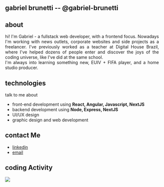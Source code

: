 ## gabriel brunetti -- @gabriel-brunetti

## about
<p align='justify'> hi! I'm Gabriel - a fullstack web developer, with a frontend focus. Nowadays I'm working with news outlets, corporate websites and side projects as a freelancer. I've previously worked as a teacher at Digital House Brazil, where I've helped dozens of people enter and discover the joys of the coding universe, like I've did at the same school.<br>I'm always into learning something new, EUIV + FIFA player, and a home studio producer. </p> 

## technologies
talk to me about
- front-end development using **React, Angular, Javascript, NextJS**
- backend development using **Node, Express, NextJS**
- UI/UX design
- graphic design and web development

## contact Me
- [linkedin](https://www.linkedin.com/in/gabriel-brunetti/)
- [email](gabriel.brunetti1@gmail.com)

## coding Activity
<p align="justify" >
  <img src="https://github-readme-stats.vercel.app/api?username=gabriel-brunetti&count_private=true&show_icons=true&theme=material-palenight" />
</p>


<!--
**gabriel-brunetti/gabriel-brunetti** is a ✨ _special_ ✨ repository because its `README.md` (this file) appears on your GitHub profile.

Here are some ideas to get you started:

- 🔭 I’m currently working on ...
- 🌱 I’m currently learning ...
- 👯 I’m looking to collaborate on ...
- 🤔 I’m looking for help with ...
- 💬 Ask me about ...
- 📫 How to reach me: ...
- 😄 Pronouns: ...
- ⚡ Fun fact: ...
-->
